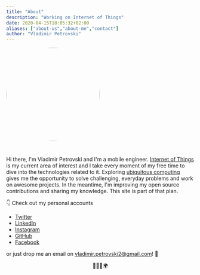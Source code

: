 ```yaml
---
title: "About"
description: "Working on Internet of Things"
date: 2020-04-15T18:05:32+02:00
aliases: ["about-us","about-me","contact"]
author: "Vladimir Petrovski"
---
```


<div style="width: 250px; height: 250px; margin-bottom: 40px">
  <img style="width: 100%; height: auto; border-radius: 100%" src="/images/profile.jpg"/>
</div>

Hi there, I'm Vladimir Petrovski and I'm a mobile engineer. [Internet of Things](https://en.wikipedia.org/wiki/Internet_of_things) is my current area of interest and I take every moment of my free time to dive into the technologies related to it. Exploring [ubiquitous computing](https://en.wikipedia.org/wiki/Ubiquitous_computing) gives me the opportunity to solve challenging, everyday problems and work on awesome projects. In the meantime, I'm improving my open source contributions and sharing my knowledge. This site is part of that plan.

👇 Check out my personal accounts

* [Twitter](https://twitter.com/petrovskivlad)
* [LinkedIn](https://www.linkedin.com/in/vladimirpetrovski/)
* [Instagram](https://www.instagram.com/vladimir.petrovski/)
* [GitHub](https://github.com/vladimirpetrovski)
* [Facebook](https://www.facebook.com/vladimir.petrovski)

or just drop me an email on vladimir.petrovski2@gmail.com! 🍻

<div style="text-align: center;">
👨‍💻🎉🌍
</div>
